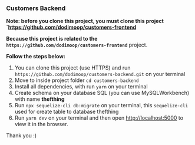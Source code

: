 ### Customers Backend

**Note: before you clone this project, you must clone this project `https://github.com/dodimoop/customers-frontend**

**Because this project is related to the `https://github.com/dodimoop/customers-frontend`** project.

**Follow the steps below:**
1. You can clone this project (use HTTPS) and run `https://github.com/dodimoop/customers-backend.git` on your terminal
2. Move to inside project folder `cd customers-backend`
3. Install all dependencies, with run `yarn` on your terminal
4. Create schema on your database SQL (you can use MySQLWorkbench) with name **thefthing**
5. Run `npx sequelize-cli db:migrate` on your terminal, this `sequelize-cli` used for create table to database thefthing
6. Run `yarn dev` on your terminal and then open [http://localhost:5000](http://localhost:5000) to view it in the browser.

Thank you :)
